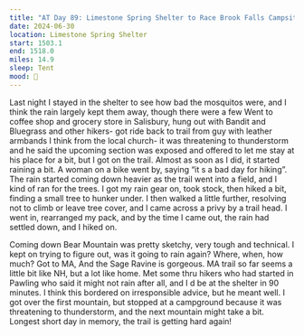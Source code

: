 ```yaml
---
title: "AT Day 89: Limestone Spring Shelter to Race Brook Falls Campsite"
date: 2024-06-30
location: Limestone Spring Shelter
start: 1503.1
end: 1518.0
miles: 14.9
sleep: Tent
mood: 🙂
---
```

Last night I stayed in the shelter to see how bad the mosquitos were, and I think the rain largely kept them
away, though there were a few
Went to coffee shop and grocery store in Salisbury, hung out with Bandit and Bluegrass and other hikers- got
ride back to trail from guy with leather armbands I think from the local church- it was threatening to
thunderstorm and he said the upcoming section was exposed and offered to let me stay at his place for a bit,
but I got on the trail. Almost as soon as I did, it started raining a bit. A woman on a bike went by, saying “it s a
bad day for hiking”. The rain started coming down heavier as the trail went into a field, and I kind of ran for the
trees. I got my rain gear on, took stock, then hiked a bit, finding a small tree to hunker under. I then walked a
little further, resolving not to climb or leave tree cover, and I came across a privy by a trail head. I went in,
rearranged my pack, and by the time I came out, the rain had settled down, and I hiked on.

Coming down Bear Mountain was pretty sketchy, very tough and technical. I kept on trying to figure out, was it
going to rain again? Where, when, how much? Got to MA, And the Sage Ravine is gorgeous. MA trail so far
seems a little bit like NH, but a lot like home. Met some thru hikers who had started in Pawling who said it might
not rain after all, and I d be at the shelter in 90 minutes. I think this bordered on irresponsible advice, but he
meant well. I got over the first mountain, but stopped at a campground because it was threatening to
thunderstorm, and the next mountain might take a bit. Longest short day in memory, the trail is getting hard
again!